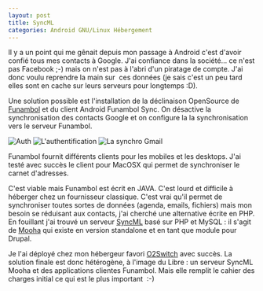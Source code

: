 ```yaml
---
layout: post
title: SyncML
categories: Android GNU/Linux Hébergement
---
```


Il y a un point qui me gênait depuis mon passage à Android c'est d'avoir
confié tous mes contacts à Google. <!-- more -->J'ai confiance dans la société... ce
n'est pas Facebook ;-) mais on n'est pas à l'abri d'un piratage de compte. J'ai
donc voulu reprendre la main sur  ces données (je sais c'est un peu tard elles
sont en cache sur leurs serveurs pour longtemps :D).

Une solution possible est l'installation de la déclinaison OpenSource de
[Funambol](http://www.funambol.com/) et du client Android Funambol Sync. On
désactive la synchronisation des contacts Google et on configure la la
synchronisation vers le serveur Funambol.

![Auth](/images/04x/CAP201012281347.jpg) 
![L'authentification](/images/04x/CAP2010122813471.jpg) 
![La synchro Gmail](/images/04x/CAP201012281348.jpg)

Funambol fournit différents clients pour les mobiles et les desktops. J'ai
testé avec succès le client pour MacOSX qui permet de synchroniser le carnet
d'adresses.

C'est viable mais Funambol est écrit en JAVA. C'est lourd et difficile à
héberger chez un fournisseur classique. C'est vrai qu'il permet de synchroniser
toutes sortes de données (agenda, emails, fichiers) mais mon besoin se
réduisant aux contacts, j'ai cherché une alternative écrite en PHP. En
fouillant j'ai trouvé un serveur [SyncML](http://fr.wikipedia.org/wiki/SyncML)
basé sur PHP et MySQL : il s'agit de [Mooha](http://code.google.com/p/mooha/)
qui existe en version standalone et en tant que module pour Drupal.

Je l'ai déployé chez mon hébergeur favori [O2Switch](http://www.o2switch.fr/)
avec succès. La solution finale est donc hétérogène, à l'image du Libre :
un serveur SyncML Mooha et des applications clientes Funambol. Mais elle remplit
le cahier des charges initial ce qui est le plus important  :-)
